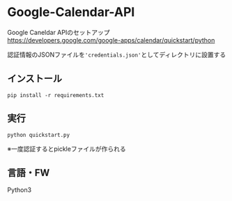 # Google-Calendar-API

Google Caneldar APIのセットアップ  
https://developers.google.com/google-apps/calendar/quickstart/python

認証情報のJSONファイルを```'credentials.json'```としてディレクトリに設置する

## インストール  
```
pip install -r requirements.txt
```
  
## 実行
```
python quickstart.py  
```  
※一度認証するとpickleファイルが作られる

## 言語・FW  
Python3
